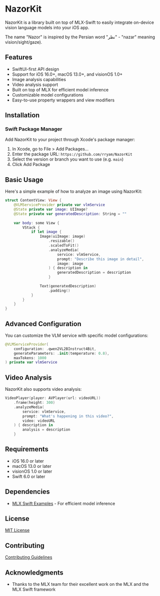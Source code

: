 # NazorKit

NazorKit is a library built on top of MLX-Swift to easily integrate on-device vision language models into your iOS app. 

The name "Nazor" is inspired by the Persian word "نظر" - "nazar" meaning vision/sight/gaze).

## Features

- SwiftUI-first API design
- Support for iOS 16.0+, macOS 13.0+, and visionOS 1.0+
- Image analysis capabilities
- Video analysis support
- Built on top of MLX for efficient model inference
- Customizable model configurations
- Easy-to-use property wrappers and view modifiers

## Installation

### Swift Package Manager

Add NazorKit to your project through Xcode's package manager:

1. In Xcode, go to File > Add Packages...
2. Enter the package URL: `https://github.com/rryam/NazorKit`
3. Select the version or branch you want to use (e.g. `main`)
4. Click Add Package

## Basic Usage

Here's a simple example of how to analyze an image using NazorKit:

```swift
struct ContentView: View {
    @VLMServiceProvider private var vlmService
    @State private var image: UIImage?
    @State private var generatedDescription: String = ""
    
    var body: some View {
        VStack {
            if let image {
                Image(uiImage: image)
                    .resizable()
                    .scaledToFit()
                    .analyzeMedia(
                        service: vlmService,
                        prompt: "Describe this image in detail",
                        image: image
                    ) { description in
                        generatedDescription = description
                    }
                
                Text(generatedDescription)
                    .padding()
            }
        }
    }
}
```

## Advanced Configuration

You can customize the VLM service with specific model configurations:

```swift
@VLMServiceProvider(
    configuration: .qwen2VL2BInstruct4Bit,
    generateParameters: .init(temperature: 0.8),
    maxTokens: 1000
) private var vlmService
```

## Video Analysis

NazorKit also supports video analysis:

```swift
VideoPlayer(player: AVPlayer(url: videoURL))
    .frame(height: 300)
    .analyzeMedia(
        service: vlmService,
        prompt: "What's happening in this video?",
        video: videoURL
    ) { description in
        analysis = description
    }
```

## Requirements

- iOS 16.0 or later
- macOS 13.0 or later
- visionOS 1.0 or later
- Swift 6.0 or later

## Dependencies

- [MLX Swift Examples](https://github.com/ml-explore/mlx-swift-examples) - For efficient model inference

## License

[MIT License](LICENSE)

## Contributing

[Contributing Guidelines](CONTRIBUTING.md)

## Acknowledgments

- Thanks to the MLX team for their excellent work on the MLX and the MLX Swift framework
